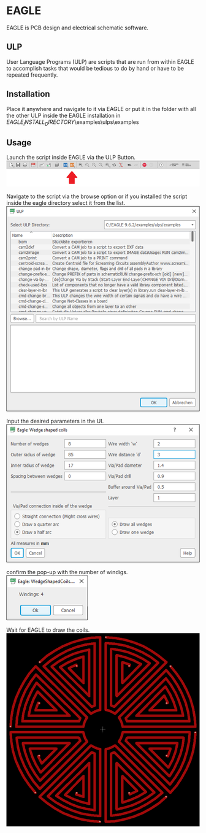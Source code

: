 # EAGLE

EAGLE is PCB design and electrical schematic software.

## ULP
User Language Programs (ULP) are scripts that are run from within EAGLE to accomplish tasks that would be tedious to do by hand or have to be repeated frequently.

## Installation
Place it anywhere and navigate to it via EAGLE or put it in the folder with all the other ULP inside the EAGLE installation in $EAGLE_INSTALL_DIRECTORY$\examples\ulps\examples

## Usage
Launch the script inside EAGLE via the ULP Button.
![](images/ULP_Button.png)

Navigate to the script via the browse option or if you installed the script inside the eagle directory select it from the list.
![](images/ULP_Select.png)

Input the desired parameters in the UI.
![](images/UI_Screenshot2.png)

confirm the pop-up with the number of windigs. 
![](images/WindingsConfirmation.png)

Wait for EAGLE to draw the coils.
![](images/ExampleLayout.png)
